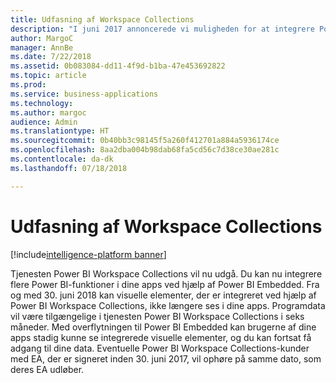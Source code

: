 ```yaml
---
title: Udfasning af Workspace Collections
description: "I juni 2017 annoncerede vi muligheden for at integrere Power BI ved hjælp af nye API'er og konvergensen af API'er med Power BI-tjenesten."
author: MargoC
manager: AnnBe
ms.date: 7/22/2018
ms.assetid: 0b083084-dd11-4f9d-b1ba-47e453692822
ms.topic: article
ms.prod: 
ms.service: business-applications
ms.technology: 
ms.author: margoc
audience: Admin
ms.translationtype: HT
ms.sourcegitcommit: 0b40bb3c98145f5a260f412701a884a5936174ce
ms.openlocfilehash: 8aa2dba004b98dab68fa5cd56c7d38ce30ae281c
ms.contentlocale: da-dk
ms.lasthandoff: 07/18/2018

---
```

#  <a name="workspace-collections-deprecation"></a>Udfasning af Workspace Collections

[!include[intelligence-platform banner](../../includes/intelligence-platform.md)]




Tjenesten Power BI Workspace Collections vil nu udgå. Du kan nu integrere flere Power BI-funktioner i dine apps ved hjælp af Power BI Embedded. Fra og med 30. juni 2018 kan visuelle elementer, der er integreret ved hjælp af Power BI Workspace Collections, ikke længere ses i dine apps. Programdata vil være tilgængelige i tjenesten Power BI Workspace Collections i seks måneder. Med overflytningen til Power BI Embedded kan brugerne af dine apps stadig kunne se integrerede visuelle elementer, og du kan fortsat få adgang til dine data. Eventuelle Power BI Workspace Collections-kunder med EA, der er signeret inden 30. juni 2017, vil ophøre på samme dato, som deres EA udløber.


